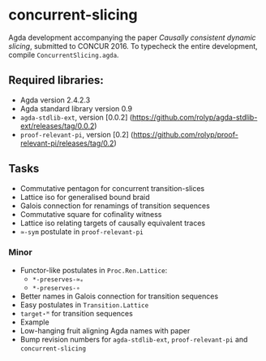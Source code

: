 # concurrent-slicing

Agda development accompanying the paper _Causally consistent dynamic
slicing_, submitted to CONCUR 2016. To typecheck the entire development,
compile `ConcurrentSlicing.agda`.

## Required libraries:

* Agda version 2.4.2.3
* Agda standard library version 0.9
* `agda-stdlib-ext`, version [0.0.2] (https://github.com/rolyp/agda-stdlib-ext/releases/tag/0.0.2)
* `proof-relevant-pi`, version [0.2] (https://github.com/rolyp/proof-relevant-pi/releases/tag/0.2)

## Tasks

* Commutative pentagon for concurrent transition-slices
* Lattice iso for generalised bound braid
* Galois connection for renamings of transition sequences
* Commutative square for cofinality witness
* Lattice iso relating targets of causally equivalent traces
* `≃-sym` postulate in `proof-relevant-pi`

### Minor

* Functor-like postulates in `Proc.Ren.Lattice`:
  * `*-preserves-≃ₑ`
  * `*-preserves-∘`
* Better names in Galois connection for transition sequences
* Easy postulates in `Transition.Lattice`
* `target⋆ᴹ` for transition sequences
* Example
* Low-hanging fruit aligning Agda names with paper
* Bump revision numbers for `agda-stdlib-ext`, `proof-relevant-pi` and `concurrent-slicing`
